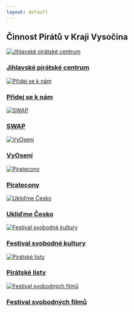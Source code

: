 ```yaml
---
layout: default
---
```


<div class="container container--default pt-8 lg:py-24">
 <section>
<h1 class="head-alt-md md:head-alt-lg max-w-5xl mb-8">Činnost Pirátů v Kraji Vysočina</h1>
  <main>
   <div class="grid grid-cols-1 md:grid-cols-2 lg:grid-cols-3 gap-8">

<article class="card card--hoveractive"><a href="/jipice/"><img src="https://a.pirati.cz/vysocina/img/jipice.jpg" alt="Jihlavské pirátské centrum" class="w-full h-48 object-cover"></a> <div class="card__body p-4"><h1 class="card-headline mb-2"><a href="/jipice/">Jihlavské pirátské centrum</a></h1> <p class="card-body-text"></p></div></article>

<article class="card card--hoveractive"><a href="/cinnost/pripravujeme/"><img src="https://a.pirati.cz/vysocina/img/pridej-se.jpg" alt="Přidej se k nám" class="w-full h-48 object-cover"></a> <div class="card__body p-4"><h1 class="card-headline mb-2"><a href="/cinnost/pripravujeme/">Přidej se k nám</a></h1> <p class="card-body-text"></p></div></article>

<article class="card card--hoveractive"><a href="/cinnost/pripravujeme/"><img src="https://a.pirati.cz/vysocina/img/swap.jpg" alt="SWAP" class="w-full h-48 object-cover"></a> <div class="card__body p-4"><h1 class="card-headline mb-2"><a href="/cinnost/pripravujeme/">SWAP</a></h1> <p class="card-body-text"></p></div></article>

<article class="card card--hoveractive"><a href="/cinnost/vyoseni/"><img src="https://a.pirati.cz/vysocina/img/vyoseni.jpg" alt="VyOsení" class="w-full h-48 object-cover"></a> <div class="card__body p-4"><h1 class="card-headline mb-2"><a href="/cinnost/vyoseni/">VyOsení</a></h1> <p class="card-body-text"></p></div></article>

<article class="card card--hoveractive"><a href="/cinnost/piratecon/"><img src="https://a.pirati.cz/vysocina/img/piratecon.jpg" alt="Piratecony" class="w-full h-48 object-cover"></a> <div class="card__body p-4"><h1 class="card-headline mb-2"><a href="/cinnost/piratecon/">Piratecony</a></h1> <p class="card-body-text"></p></div></article>

<article class="card card--hoveractive"><a href="/cinnost/uklidme-cesko/"><img src="https://a.pirati.cz/vysocina/img/uklidme.jpg" alt="Ukliďme Česko" class="w-full h-48 object-cover"></a> <div class="card__body p-4"><h1 class="card-headline mb-2"><a href="/cinnost/uklidme-cesko/">Ukliďme Česko</a></h1> <p class="card-body-text"></p></div></article>

<article class="card card--hoveractive"><a href="/cinnost/fsk/"><img src="https://a.pirati.cz/vysocina/img/fsk.jpg" alt="Festival svobodné kultury" class="w-full h-48 object-cover"></a> <div class="card__body p-4"><h1 class="card-headline mb-2"><a href="/cinnost/fsk/">Festival svobodné kultury</a></h1> <p class="card-body-text"></p></div></article>

<article class="card card--hoveractive"><a href="/cinnost/pirlisty/"><img src="https://a.pirati.cz/vysocina/img/pirlisty.jpg" alt="Pirátské listy" class="w-full h-48 object-cover"></a> <div class="card__body p-4"><h1 class="card-headline mb-2"><a href="/cinnost/pirlisty/">Pirátské listy</a></h1> <p class="card-body-text"></p></div></article>

<article class="card card--hoveractive"><a href="/cinnost/fsf/"><img src="https://a.pirati.cz/vysocina/img/fsf.jpg" alt="Festival svobodných filmů" class="w-full h-48 object-cover"></a> <div class="card__body p-4"><h1 class="card-headline mb-2"><a href="/cinnost/fsf/">Festival svobodných filmů</a></h1> <p class="card-body-text"></p></div></article>

   </div>
  </main>
   <h1 class="head-alt-md md:head-alt-lg max-w-5xl mb-8"></h1>
  </section>
 </div>
